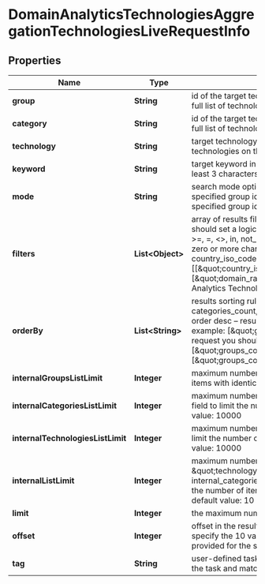 

# DomainAnalyticsTechnologiesAggregationTechnologiesLiveRequestInfo


## Properties

| Name | Type | Description | Notes |
|------------ | ------------- | ------------- | -------------|
|**group** | **String** | id of the target technology group required field if you don’t specify technology or category you can find the full list of technology group ids on this page example: \&quot;marketing\&quot; |  [optional] |
|**category** | **String** | id of the target technology category required field if you don’t specify group or technology you can find the full list of technology category ids on this page example: \&quot;crm\&quot; |  [optional] |
|**technology** | **String** | target technology required field if you don’t specify group or category you can find the full list of technologies on this page example: \&quot;Salesforce\&quot; |  [optional] |
|**keyword** | **String** | target keyword in the domain’s meta keywords optional field UTF-8 encoding each keyword should be at least 3 characters long example: \&quot;seo\&quot; |  [optional] |
|**mode** | **String** | search mode optional field possible search mode types: as_is – search for results exactly matching the specified group ids, category ids, or technology names entry – search for results matching a part of the specified group ids, category ids, or technology names default value: as_is |  [optional] |
|**filters** | **List&lt;Object&gt;** | array of results filtering parameters optional field you can add several filters at once (8 filters maximum) you should set a logical operator and, or between the conditions the following operators are supported: &lt;, &lt;&#x3D;, &gt;, &gt;&#x3D;, &#x3D;, &lt;&gt;, in, not_in, like,not_like you can use the % operator with like and not_like to match any string of zero or more characters you can use the following parameters to filter the results: domain_rank, last_visited, country_iso_code, language_code, content_language_code example: [[\&quot;country_iso_code\&quot;,\&quot;&#x3D;\&quot;,\&quot;US\&quot;], \&quot;and\&quot;, [\&quot;domain_rank\&quot;,\&quot;&gt;\&quot;,800]]for more information about filters, please refer to Domain Analytics Technologies API – Filters |  [optional] |
|**orderBy** | **List&lt;String&gt;** | results sorting rules optional field you can use the following values to sort the results: groups_count, categories_count, technologies_count possible sorting types: asc – results will be sorted in the ascending order desc – results will be sorted in the descending order you should use a comma to set up a sorting type example: [\&quot;groups_count,desc\&quot;] note that you can set no more than three sorting rules in a single request you should use a comma to separate several sorting rules example: [\&quot;groups_count,desc\&quot;,\&quot;technologies_count,desc\&quot;] default value: [\&quot;groups_count,desc\&quot;,\&quot;categories_count,desc\&quot;,\&quot;technologies_count,desc\&quot;] |  [optional] |
|**internalGroupsListLimit** | **Integer** | maximum number of returned technology groups optional field you can use this field to limit the number of items with identical \&quot;group\&quot; in the results default value: 5 maximum value: 10000 |  [optional] |
|**internalCategoriesListLimit** | **Integer** | maximum number of returned technology categories within the same group optional field you can use this field to limit the number of items with identical \&quot;category\&quot; in the results default value: 5 maximum value: 10000 |  [optional] |
|**internalTechnologiesListLimit** | **Integer** | maximum number of returned technologies within the same category optional field you can use this field to limit the number of items with identical \&quot;technology\&quot; in the results default value: 10 maximum value: 10000 |  [optional] |
|**internalListLimit** | **Integer** | maximum number of items with identical \&quot;category\&quot;, \&quot;group\&quot;, and \&quot;technology\&quot; optional field if you use this field, the values specified in internal_groups_list_limit, internal_categories_list_limit and internal_technologies_list_limit will be ignored; you can use this field to limit the number of items with identical \&quot;category\&quot;, \&quot;group\&quot;, or \&quot;technology\&quot; default value: 10 maximum value: 10000 |  [optional] |
|**limit** | **Integer** | the maximum number of returned technologies optional field default value: 100 maximum value: 10000 |  [optional] |
|**offset** | **Integer** | offset in the results array of returned domains optional field default value: 0 maximum value: 9999 if you specify the 10 value, the first ten technologies in the results array will be omitted and the data will be provided for the successive technologies |  [optional] |
|**tag** | **String** | user-defined task identifier optional field the character limit is 255 you can use this parameter to identify the task and match it with the result you will find the specified tag value in the data object of the response |  [optional] |



